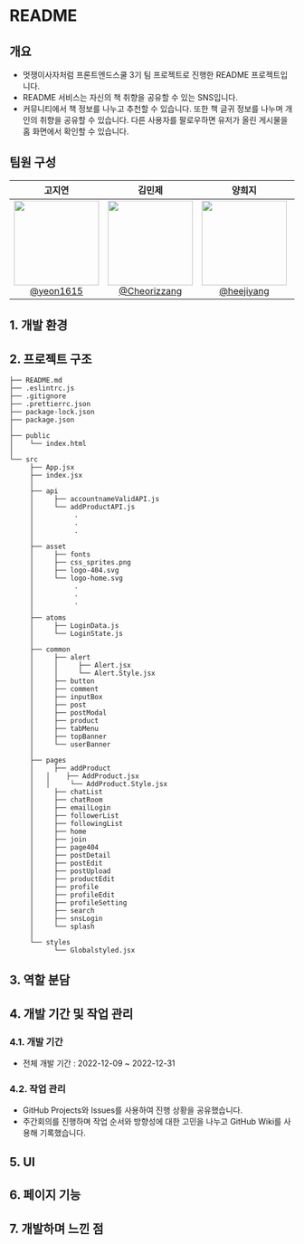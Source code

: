 # README

## 개요

- 멋쟁이사자처럼 프론트엔드스쿨 3기 팀 프로젝트로 진행한 README 프로젝트입니다.
- README 서비스는 자신의 책 취향을 공유할 수 있는 SNS입니다.
- 커뮤니티에서 책 정보를 나누고 추천할 수 있습니다. 또한 책 글귀 정보를 나누며 개인의 취향을 공유할 수 있습니다. 다른 사용자를 팔로우하면 유저가 올린 게시물을 홈 화면에서 확인할 수 있습니다.

## 팀원 구성

| **고지연** | **김민제** | **양희지** | **지창언** |
| :------: |  :------: | :------: | :------: |
| [<img src="https://avatars.githubusercontent.com/u/106502312?v=4" height=150 width=150> <br/> @yeon1615](https://github.com/yeon1615) | [<img src="https://avatars.githubusercontent.com/u/112460466?v=4" height=150 width=150> <br/> @Cheorizzang](https://github.com/Cheorizzang) | [<img src="https://avatars.githubusercontent.com/u/112460506?v=4" height=150 width=150> <br/> @heejiyang](https://github.com/heejiyang) | [<img src="https://avatars.githubusercontent.com/u/76766459?v=4" height=150 width=150> <br/> @journey-ji](https://github.com/journey-ji) |

## 1. 개발 환경

## 2. 프로젝트 구조
```
├── README.md
├── .eslintrc.js
├── .gitignore
├── .prettierrc.json
├── package-lock.json
├── package.json
│
├── public
│    └── index.html
│
└── src
     ├── App.jsx
     ├── index.jsx
     │
     ├── api
     │     ├── accountnameValidAPI.js
     │     └── addProductAPI.js
     │          .
     │          .
     │          .
     │
     ├── asset
     │     ├── fonts
     │     ├── css_sprites.png
     │     ├── logo-404.svg
     │     └── logo-home.svg
     │          .
     │          .
     │          .
     │
     ├── atoms
     │     ├── LoginData.js
     │     └── LoginState.js
     │
     ├── common
     │     ├── alert
     │     │     ├── Alert.jsx
     │     │     └── Alert.Style.jsx
     │     ├── button
     │     ├── comment
     │     ├── inputBox
     │     ├── post
     │     ├── postModal
     │     ├── product
     │     ├── tabMenu
     │     ├── topBanner
     │     └── userBanner
     │
     ├── pages
     │     ├── addProduct
     │	 │	  ├── AddProduct.jsx
     │	 │     └── AddProduct.Style.jsx
     │     ├── chatList
     │     ├── chatRoom
     │     ├── emailLogin
     │     ├── followerList
     │     ├── followingList
     │     ├── home
     │     ├── join
     │     ├── page404
     │     ├── postDetail
     │     ├── postEdit
     │     ├── postUpload
     │     ├── productEdit
     │     ├── profile
     │     ├── profileEdit
     │     ├── profileSetting
     │     ├── search
     │     ├── snsLogin
     │     └── splash
     │
     └── styles
     	   └── Globalstyled.jsx
```

## 3. 역할 분담


## 4. 개발 기간 및 작업 관리

### 4.1. 개발 기간

- 전체 개발 기간 : 2022-12-09 ~ 2022-12-31

### 4.2. 작업 관리

- GitHub Projects와 Issues를 사용하여 진행 상황을 공유했습니다.
- 주간회의를 진행하며 작업 순서와 방향성에 대한 고민을 나누고 GitHub Wiki를 사용해 기록했습니다.

## 5. UI

## 6. 페이지 기능

## 7. 개발하며 느낀 점
